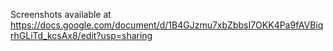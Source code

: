 Screenshots available at https://docs.google.com/document/d/1B4GJzmu7xbZbbsI7OKK4Pa9fAVBiqrhGLiTd_kcsAx8/edit?usp=sharing 